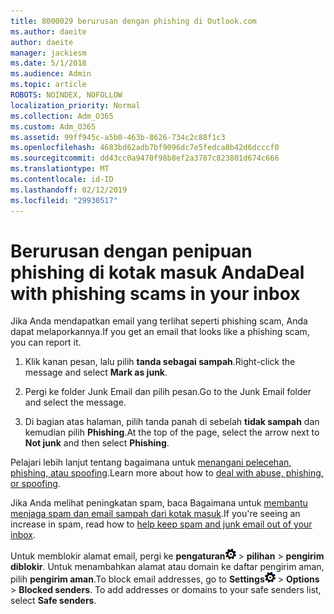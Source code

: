 ```yaml
---
title: 8000029 berurusan dengan phishing di Outlook.com
ms.author: daeite
author: daeite
manager: jackiesm
ms.date: 5/1/2018
ms.audience: Admin
ms.topic: article
ROBOTS: NOINDEX, NOFOLLOW
localization_priority: Normal
ms.collection: Adm_O365
ms.custom: Adm_O365
ms.assetid: 99ff945c-a5b0-463b-8626-734c2c88f1c3
ms.openlocfilehash: 4683bd62adb7bf9096dc7e5fedca8b42d6dcccf0
ms.sourcegitcommit: dd43cc0a9470f98b8ef2a3787c823801d674c666
ms.translationtype: MT
ms.contentlocale: id-ID
ms.lasthandoff: 02/12/2019
ms.locfileid: "29930517"
---
```

# <a name="deal-with-phishing-scams-in-your-inbox"></a><span data-ttu-id="40544-102">Berurusan dengan penipuan phishing di kotak masuk Anda</span><span class="sxs-lookup"><span data-stu-id="40544-102">Deal with phishing scams in your inbox</span></span>

<span data-ttu-id="40544-103">Jika Anda mendapatkan email yang terlihat seperti phishing scam, Anda dapat melaporkannya.</span><span class="sxs-lookup"><span data-stu-id="40544-103">If you get an email that looks like a phishing scam, you can report it.</span></span>
  
1. <span data-ttu-id="40544-104">Klik kanan pesan, lalu pilih **tanda sebagai sampah**.</span><span class="sxs-lookup"><span data-stu-id="40544-104">Right-click the message and select **Mark as junk**.</span></span> 
    
2. <span data-ttu-id="40544-105">Pergi ke folder Junk Email dan pilih pesan.</span><span class="sxs-lookup"><span data-stu-id="40544-105">Go to the Junk Email folder and select the message.</span></span>
    
3. <span data-ttu-id="40544-106">Di bagian atas halaman, pilih tanda panah di sebelah **tidak sampah** dan kemudian pilih **Phishing**.</span><span class="sxs-lookup"><span data-stu-id="40544-106">At the top of the page, select the arrow next to **Not junk** and then select **Phishing**.</span></span> 
    
<span data-ttu-id="40544-107">Pelajari lebih lanjut tentang bagaimana untuk [menangani pelecehan, phishing, atau spoofing](https://go.microsoft.com/fwlink/p/?linkid=873139).</span><span class="sxs-lookup"><span data-stu-id="40544-107">Learn more about how to [deal with abuse, phishing, or spoofing](https://go.microsoft.com/fwlink/p/?linkid=873139).</span></span>
  
<span data-ttu-id="40544-108">Jika Anda melihat peningkatan spam, baca Bagaimana untuk [membantu menjaga spam dan email sampah dari kotak masuk](https://go.microsoft.com/fwlink/p/?linkid=873140).</span><span class="sxs-lookup"><span data-stu-id="40544-108">If you're seeing an increase in spam, read how to [help keep spam and junk email out of your inbox](https://go.microsoft.com/fwlink/p/?linkid=873140).</span></span>
  
<span data-ttu-id="40544-p101">Untuk memblokir alamat email, pergi ke **pengaturan**![pengaturan](media/f4b2e798-fff1-4a14-931f-5677a4543b58.png) \> **pilihan** \> **pengirim diblokir**. Untuk menambahkan alamat atau domain ke daftar pengirim aman, pilih **pengirim aman**.</span><span class="sxs-lookup"><span data-stu-id="40544-p101">To block email addresses, go to **Settings**![Settings](media/f4b2e798-fff1-4a14-931f-5677a4543b58.png) \> **Options** \> **Blocked senders**. To add addresses or domains to your safe senders list, select **Safe senders**.</span></span> 
  

